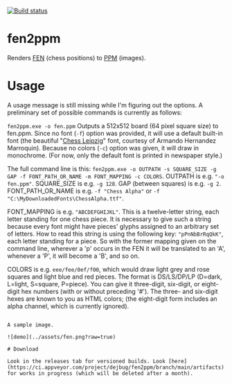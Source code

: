 [![Build status](https://ci.appveyor.com/api/projects/status/rw6f5q1441rw3bl7/branch/main?svg=true)](https://ci.appveyor.com/project/dejbug/fen2ppm/branch/main)

# fen2ppm

Renders [FEN](https://en.wikipedia.org/wiki/Forsyth%E2%80%93Edwards_Notation) (chess positions) to [PPM](https://en.wikipedia.org/wiki/Netpbm) (images).

# Usage

A usage message is still missing while I'm figuring out the options. A preliminary set of possible commands is currently as follows:

`fen2ppm.exe -o fen.ppm` Outputs a 512x512 board (64 pixel square size) to fen.ppm. Since no font (`-f`) option was provided, it will use a default built-in font (the beautiful "[Chess Leipzig](http://www.enpassant.dk/chess/fonteng.htm)" font, courtesy of Armando Hernandez Marroquin). Because no colors (`-c`) option was given, it will draw in monochrome. (For now, only the default font is printed in newspaper style.)

The full command line is this: ```fen2ppm.exe -o OUTPATH -s SQUARE_SIZE -g GAP -f FONT_PATH_OR_NAME -m FONT_MAPPING -c COLORS```. OUTPATH is e.g. `"-o fen.ppm"`. SQUARE_SIZE is e.g. `-g 128`. GAP (between squares) is e.g. `-g 2`. FONT_PATH_OR_NAME is e.g. `-f "Chess Alpha"` or `-f "C:\MyDownloadedFonts\ChessAlpha.ttf"`.

FONT_MAPPING is e.g. `"ABCDEFGHIJKL"`. This is a twelve-letter string, each letter standing for one chess piece. It is necessary to give such a string because every font might have pieces' glyphs assigned to an arbitrary set of letters. How to read this string is using the following key: `"pPnNbBrRqQkK"`, each letter standing for a piece. So with the former mapping given on the command line, wherever a 'p' occurs in the FEN it will be translated to an 'A', whenever a 'P', it will become a 'B', and so on.

COLORS is e.g. `eee/fee/0ef/f00`, which would draw light grey and rose squares and light blue and red pieces. The format is DS/LS/DP/LP (D=dark, L=light, S=square, P=piece). You can give it three-digit, six-digit, or eight-digit hex numbers (with or without preceding '#'). The three- and six-digit hexes are known to you as HTML colors; (the eight-digit form includes an alpha channel, which is currently ignored).
```

A sample image.

![demo](../assets/fen.png?raw=true)

# Download

Look in the releases tab for versioned builds. Look [here](https://ci.appveyor.com/project/dejbug/fen2ppm/branch/main/artifacts) for works in progress (which will be deleted after a month).
